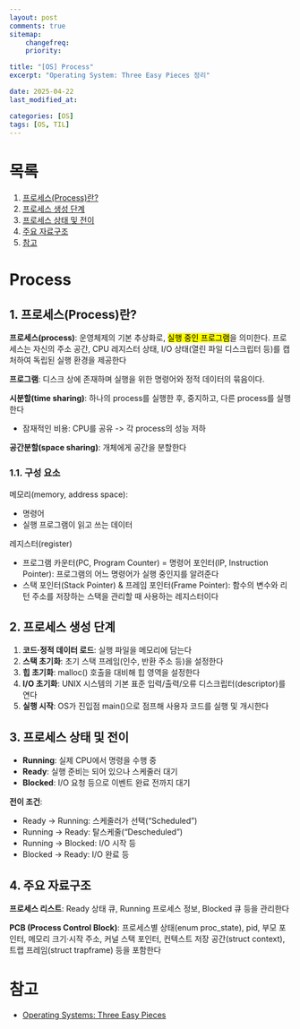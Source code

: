 ```yaml
---
layout: post
comments: true
sitemap:
    changefreq:
    priority:

title: "[OS] Process"
excerpt: "Operating System: Three Easy Pieces 정리"

date: 2025-04-22
last_modified_at: 

categories: [OS]
tags: [OS, TIL]
---
```


# 목록
1. [프로세스(Process)란?](#1-프로세스process란)
1. [프로세스 생성 단계](#2-프로세스-생성-단계)
1. [프로세스 상태 및 전이](#3-프로세스-상태-및-전이)
1. [주요 자료구조](#4-주요-자료구조)
1. [참고](#참고)

# Process
## 1. 프로세스(Process)란?
**프로세스(process)**: 운영체제의 기본 추상화로, <mark>실행 중인 프로그램</mark>을 의미한다. 프로세스는 자신의 주소 공간, CPU 레지스터 상태, I/O 상태(열린 파일 디스크립터 등)를 캡처하여 독립된 실행 환경을 제공한다

**프로그램**: 디스크 상에 존재하며 실행을 위한 명령어와 정적 데이터의 묶음이다.

**시분할(time sharing)**: 하나의 process를 실행한 후, 중지하고, 다른 process를 실행한다
* 잠재적인 비용: CPU를 공유 -> 각 process의 성능 저하

**공간분할(space sharing)**: 개체에게 공간을 분할한다

### 1.1. 구성 요소
메모리(memory, address space):
* 명령어
* 실행 프로그램이 읽고 쓰는 데이터

레지스터(register)
* 프로그램 카운터(PC, Program Counter) = 명령어 포인터(IP, Instruction Pointer): 프로그램의 어느 명령어가 실행 중인지를 알려준다
* 스택 포인터(Stack Pointer) & 프레임 포인터(Frame Pointer): 함수의 변수와 리턴 주소를 저장하는 스택을 관리할 때 사용하는 레지스터이다

## 2. 프로세스 생성 단계
1. **코드·정적 데이터 로드**: 실행 파일을 메모리에 담는다
1. **스택 초기화**: 초기 스택 프레임(인수, 반환 주소 등)을 설정한다
1. **힙 초기화**: malloc() 호출을 대비해 힙 영역을 설정한다
1. **I/O 초기화**: UNIX 시스템의 기본 표준 입력/출력/오류 디스크립터(descriptor)를 연다
1. **실행 시작**: OS가 진입점 main()으로 점프해 사용자 코드를 실행 및 개시한다

## 3. 프로세스 상태 및 전이
* **Running**: 실제 CPU에서 명령을 수행 중
* **Ready**: 실행 준비는 되어 있으나 스케줄러 대기
* **Blocked**: I/O 요청 등으로 이벤트 완료 전까지 대기

**전이 조건**:
* Ready -> Running: 스케줄러가 선택(“Scheduled”)
* Running -> Ready: 탈스케줄(“Descheduled”)
* Running -> Blocked: I/O 시작 등
* Blocked -> Ready: I/O 완료 등

## 4. 주요 자료구조
**프로세스 리스트**: Ready 상태 큐, Running 프로세스 정보, Blocked 큐 등을 관리한다

**PCB (Process Control Block)**: 프로세스별 상태(enum proc_state), pid, 부모 포인터, 메모리 크기·시작 주소, 커널 스택 포인터, 컨텍스트 저장 공간(struct context), 트랩 프레임(struct trapframe) 등을 포함한다

# 참고
* [Operating Systems: Three Easy Pieces](https://pages.cs.wisc.edu/~remzi/OSTEP/)